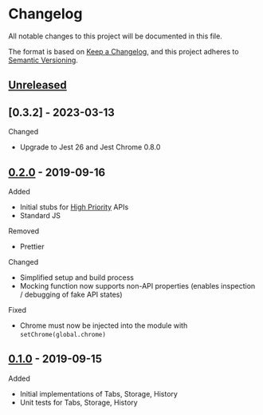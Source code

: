 # Changelog

All notable changes to this project will be documented in this file.

The format is based on [Keep a Changelog](https://keepachangelog.com/en/1.0.0/),
and this project adheres to [Semantic Versioning](https://semver.org/spec/v2.0.0.html).

## [Unreleased]


## [0.3.2] - 2023-03-13

Changed

- Upgrade to Jest 26 and Jest Chrome 0.8.0

## [0.2.0] - 2019-09-16

Added

- Initial stubs for [High Priority](https://github.com/likelylogic/jest-chrome-fake/issues?q=is%3Aopen+is%3Aissue+milestone%3A%22High+Priority%22) APIs
- Standard JS

Removed

- Prettier

Changed

- Simplified setup and build process
- Mocking function now supports non-API properties (enables inspection / debugging of fake API states)

Fixed

- Chrome must now be injected into the module with `setChrome(global.chrome)`


## [0.1.0] - 2019-09-15

Added

- Initial implementations of Tabs, Storage, History
- Unit tests for Tabs, Storage, History


[Unreleased]: https://github.com/likelylogic/jest-chrome-faker/compare/v1.0.0...HEAD
[0.2.0]: https://github.com/likelylogic/jest-chrome-faker/compare/v0.0.1...v0.0.2
[0.1.0]: https://github.com/likelylogic/jest-chrome-faker/releases/tag/v0.0.1
